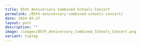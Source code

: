 ```yaml
---
title: 85th Anniversary Combined Schools Concert
permalink: /85th-anniversary-combined-schools-concert/
date: 2024-05-27
layout: post
description: ""
image: /images/85th_Anniversary_Combined_Schools_Concert.png
variant: tiptap
---
```

<p></p>